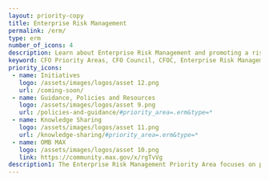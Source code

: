 ```yaml
---
layout: priority-copy
title: Enterprise Risk Management
permalink: /erm/
type: erm
number_of_icons: 4
description: Learn about Enterprise Risk Management and promoting a risk-aware culture across the federal government.
keyword: CFO Priority Areas, CFO Council, CFOC, Enterprise Risk Management, ERM
priority_icons: 
 - name: Initiatives
   logo: /assets/images/logos/asset 12.png
   url: /coming-soon/
 - name: Guidance, Policies and Resources
   logo: /assets/images/logos/asset 9.png
   url: /policies-and-guidance/#priority_area=.erm&type=*
 - name: Knowledge Sharing
   logo: /assets/images/logos/asset 11.png
   url: /knowledge-sharing/#priority_area=.erm&type=*
 - name: OMB MAX
   logo: /assets/images/logos/asset 10.png
   link: https://community.max.gov/x/rgTvVg
description1: The Enterprise Risk Management Priority Area focuses on promoting and facilitating a risk-aware culture across the federal government through comprehensive strategy-setting supported by quality data.
---
```


